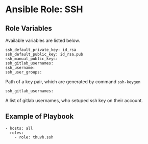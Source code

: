# Ansible Role: SSH

## Role Variables

Available variables are listed below.

	ssh_default_private_key: id_rsa
    ssh_default_public_key: id_rsa.pub
    ssh_manual_public_keys:
    ssh_gitlab_usernames:
    ssh_username:
    ssh_user_groups:

Path of a key pair, which are generated by command `ssh-keygen`

    ssh_gitlab_usernames:

A list of gitlab usernames, who setuped ssh key on their account.

## Example of Playbook

	- hosts: all
	  roles:
	    - role: thuvh.ssh
